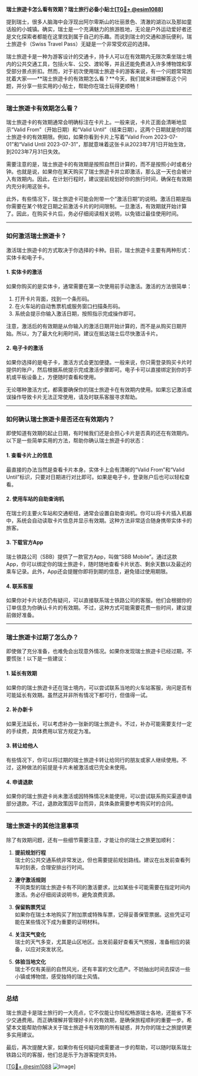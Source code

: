 **瑞士旅遊卡怎么看有效期？瑞士旅行必备小贴士[[TG💪+ @esim1088](https://t.me/s/esim1088)]**

提到瑞士，很多人脑海中会浮现出阿尔卑斯山的壮丽景色、清澈的湖泊以及那如童话般的小城镇。确实，瑞士是一个充满魅力的旅游胜地，无论是户外运动爱好者还是文化探索者都能在这里找到属于自己的乐趣。而说到瑞士的交通和游玩便利，瑞士旅遊卡（Swiss Travel Pass）无疑是一个非常受欢迎的选择。

瑞士旅遊卡是一种为游客设计的交通卡，持卡人可以在有效期内无限次乘坐瑞士境内的公共交通工具，包括火车、公交、渡轮等，并且还能免费进入许多博物馆和享受部分景点折扣。然而，对于初次使用瑞士旅遊卡的游客来说，有一个问题常常困扰着大家——**瑞士旅遊卡的有效期怎么看？**今天，我们就来详细解答这个问题，并分享一些实用的小贴士，帮助你在瑞士玩得更顺畅！

---

### **瑞士旅遊卡有效期怎么看？**

瑞士旅遊卡的有效期通常会明确标注在卡片上。一般来说，卡片正面会清晰地显示“Valid From”（开始日期）和“Valid Until”（结束日期）。这两个日期就是你的瑞士旅遊卡的有效期限。例如，如果你看到卡片上写着“Valid From 2023-07-01”和“Valid Until 2023-07-31”，那就意味着这张卡从2023年7月1日开始生效，到2023年7月31日失效。

需要注意的是，瑞士旅遊卡的有效期是按照自然日计算的，而不是按照小时或者分钟。也就是说，如果你在某天购买了瑞士旅遊卡并立即激活，那么这一天也会被计入有效期内。因此，在计划行程时，建议提前规划好你的旅行时间，确保在有效期内充分利用这张卡。

此外，有些情况下，瑞士旅遊卡可能会附带一个“激活日期”的说明。激活日期是指你需要在某个特定日期之前激活卡片的时间限制。一旦激活，有效期就开始计算了。因此，在购买卡片后，务必仔细阅读相关说明，以免错过最佳使用时间。

---

### **如何激活瑞士旅遊卡？**

激活瑞士旅遊卡的方式取决于你选择的卡种。目前，瑞士旅遊卡主要有两种形式：实体卡和电子卡。

#### **1. 实体卡的激活**
如果你购买的是实体卡，通常需要在第一次使用前手动激活。激活的方法很简单：

1. 打开卡片背面，找到一个条形码。
2. 在火车站的自动售票机或服务窗口扫描条形码。
3. 系统会提示你输入激活日期，按照指示完成操作即可。

注意，激活后的有效期是从你输入的激活日期开始计算的，而不是从购买日期开始。所以，为了最大化利用时间，建议在抵达瑞士后尽快激活卡片。

#### **2. 电子卡的激活**
如果你选择的是电子卡，激活方式会更加便捷。一般来说，你只需登录购买卡片时提供的账户，然后根据系统提示完成激活步骤即可。电子卡可以直接绑定到你的手机或平板设备上，方便随时查看和使用。

无论哪种激活方式，都需要确保你的瑞士旅遊卡在有效期内使用。如果忘记激活或误操作导致卡片无法正常使用，请及时联系客服寻求帮助。

---

### **如何确认瑞士旅遊卡是否还在有效期内？**

即使知道有效期的起止日期，有时候我们还是会担心卡片是否真的还在有效期内。以下是一些简单实用的方法，帮助你确认瑞士旅遊卡的状态：

#### **1. 查看卡片上的信息**
最直接的办法当然是查看卡片本身。实体卡上会有清晰的“Valid From”和“Valid Until”标识，只要对日期进行对比即可。如果是电子卡，登录账户后也可以轻松查看。

#### **2. 使用车站的自助查询机**
在瑞士的主要火车站和交通枢纽，通常会设置自助查询机。你可以将卡片插入机器中，系统会自动读取卡片信息并显示有效期。这种方法非常适合随身携带实体卡的旅客。

#### **3. 下载官方App**
瑞士铁路公司（SBB）提供了一款官方App，叫做“SBB Mobile”。通过这款App，你可以绑定你的瑞士旅遊卡，随时随地查看卡片状态、剩余天数以及最近的乘车记录。此外，App还会提醒你即将到期的信息，避免错过使用期限。

#### **4. 联系客服**
如果你对卡片状态仍有疑问，可以直接联系瑞士铁路公司的客服。他们会根据你的订单信息为你确认卡片的有效期。不过，这种方式可能需要花费一些时间，建议提前做好准备。

---

### **瑞士旅遊卡过期了怎么办？**

即使做了充分准备，也难免会出现意外情况。如果你发现瑞士旅遊卡已经过期，不要慌张！以下是一些建议：

#### **1. 延长有效期**
如果你的瑞士旅遊卡还在瑞士境内，可以尝试联系当地的火车站客服，询问是否有可能延长有效期。虽然这并非所有情况下都可行，但值得一试。

#### **2. 补办新卡**
如果无法延长，可以考虑补办一张新的瑞士旅遊卡。不过，补办可能需要支付一定的手续费，具体费用以官方规定为准。

#### **3. 转让给他人**
有些情况下，你可以将过期的瑞士旅遊卡转让给同行的朋友或家人继续使用。不过，这种做法的前提是卡片未被激活或已完全未使用。

#### **4. 申请退款**
如果你的瑞士旅遊卡尚未激活或因特殊情况未能使用，可以尝试联系购买渠道申请部分退款。不过，退款政策因平台而异，具体条款需要参考购买时的合同。

---

### **瑞士旅遊卡的其他注意事项**

除了有效期问题，还有一些细节需要注意，才能让你的瑞士之旅更加顺利：

1. **提前规划行程**  
   瑞士的公共交通系统非常发达，但也需要提前规划路线。建议在出发前查看列车时刻表，合理安排出行时间。

2. **遵守激活规则**  
   不同类型的瑞士旅遊卡有不同的激活要求，比如某些卡可能需要在指定时间内激活。务必仔细阅读说明书，避免浪费资源。

3. **保留购票凭证**  
   如果你在瑞士本地购买了附加票或特殊车票，记得妥善保管票据。这些凭证可能在某些情况下成为重要的证明材料。

4. **关注天气变化**  
   瑞士的天气多变，尤其是山区地区。出发前最好查看天气预报，准备相应的装备，以应对突发状况。

5. **体验当地文化**  
   瑞士不仅有美丽的自然风光，还有丰富的文化遗产。不妨抽出时间去探访一些小镇或博物馆，感受独特的瑞士风情。

---

### **总结**

瑞士旅遊卡是瑞士旅行的一大亮点，它不仅能让你轻松畅游瑞士各地，还能省下不少交通费用。而正确理解并管理好卡片的有效期，是确保旅程顺利的重要一步。希望本文能帮助你解决关于瑞士旅遊卡有效期的所有疑惑，并为你的瑞士之旅提供更多实用建议。

最后，再次提醒大家，如果你有任何疑问或需要进一步的帮助，可以随时联系瑞士铁路公司的客服，他们总是乐于为游客提供支持。

[[TG💪+ @esim1088](https://t.me/s/esim1088) ![Image](https://i.postimg.cc/4NQfJmqS/Snipaste-2025-05-13-00-14-12.png)]